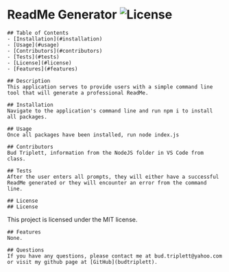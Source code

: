 # ReadMe Generator ![License](https://img.shields.io/badge/License-MIT-blue.svg)
    
    ## Table of Contents
    - [Installation](#installation)
    - [Usage](#usage)
    - [Contributors](#contributors)
    - [Tests](#tests)
    - [License](#license)
    - [Features](#features)
  
    ## Description
    This application serves to provide users with a simple command line tool that will generate a professional ReadMe.
    
    ## Installation
    Navigate to the application's command line and run npm i to install all packages.
  
    ## Usage
    Once all packages have been installed, run node index.js
    
    ## Contributors
    Bud Triplett, information from the NodeJS folder in VS Code from class.
  
    ## Tests
    After the user enters all prompts, they will either have a successful ReadMe generated or they will encounter an error from the command line.
    
    ## License
    ## License
  
  This project is licensed under the MIT license.
  
    ## Features
    None.
  
    ## Questions
    If you have any questions, please contact me at bud.triplett@yahoo.com or visit my github page at [GitHub](budtriplett).
    